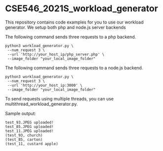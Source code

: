 # CSE546_2021S_workload_generator

This repository contains code examples for you to use our workload generator.
We setup both php and node.js server backends

The following command sends three requests to a php backend.
```
python3 workload_generator.py \
 --num_request 3 \
 --url 'http://your_host_ip/php_server.php' \
 --image_folder "your_local_image_folder"
```

The following command sends three requests to a node.js backend.
```
python3 workload_generator.py \
 --num_request 3 \
 --url 'http://your_host_ip:3000' \
 --image_folder "your_local_image_folder"
```

To send requests using multiple threads, you can use multithread_workload_generator.py. 

Sample output:
```
test_93.JPEG uploaded!
test_85.JPEG uploaded!
test_11.JPEG uploaded!
(test_93, church)
(test_85, carton)
(test_11, custard apple)
```
